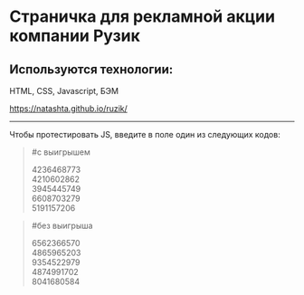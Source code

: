 # Страничка для рекламной акции компании Рузик

## Используются технологии: 
HTML, CSS, Javascript, БЭМ

https://natashta.github.io/ruzik/

----

Чтобы протестировать JS, введите в поле один из следующих кодов:

> #с выигрышем
>
> 4236468773    
> 4210602862  	  
> 3945445749  
> 6608703279  
> 5191157206  

> #без выигрыша  
>    
> 6562366570  
> 4865965203  
> 9354522979  
> 4874991702  
> 8041680584  
